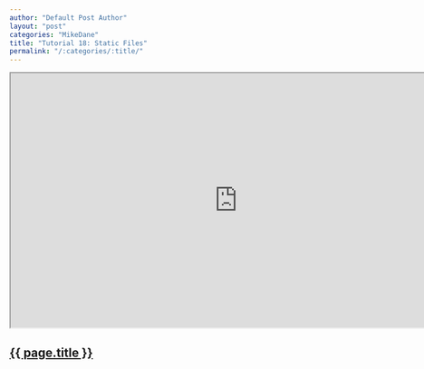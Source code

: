 ```yaml
---
author: "Default Post Author"
layout: "post"
categories: "MikeDane"
title: "Tutorial 18: Static Files"
permalink: "/:categories/:title/"
---
```


<div><iframe width="800" height="450"
src="https://www.youtube.com/embed/knWjmVlVpso">
</iframe></div>

## [{{ page.title }}](https://youtu.be/knWjmVlVpso)

